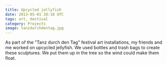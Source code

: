 ```yaml
---
title: Upcycled jellyfish
date: 2013-05-01 20:18 UTC
tags: art, destival
category: Projects
image: tanzdurchdentag.jpg
---
```


As part of the "Tanz durch den Tag" festival art installations, my friends and me worked on upcycled jellyfish. We used bottles and trash bags to create these sculptures. We put them up in the tree so the wind could make them float.
